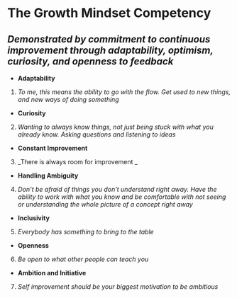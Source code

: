 # **The Growth Mindset Competency**
## _Demonstrated by commitment to continuous improvement through adaptability, optimism, curiosity, and openness to feedback_
-	**Adaptability** 
1.	_To me, this means the ability to go with the flow. Get used to new things, and new ways of doing something_
-	**Curiosity**
2.	_Wanting to always know things, not just being stuck with what you already know. Asking questions and listening to ideas_ 
-	**Constant Improvement**
3.	_There is always room for improvement _
-	**Handling Ambiguity** 
4.	_Don’t be afraid of things you don’t understand right away. Have the ability to work with what you know and be comfortable with  not seeing or understanding the whole picture of a concept right away_
-	**Inclusivity** 
5.	_Everybody has something to bring to the table_
-	**Openness** 
6.	_Be open to what other people can teach you_ 
-	**Ambition and Initiative**
7.	_Self improvement should be your biggest motivation to be ambitious_





